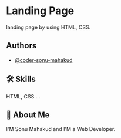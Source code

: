 # Landing Page

landing page by using HTML, CSS.


## Authors

- [@coder-sonu-mahakud](https://github.com/coder-sonu-mahakud)

  
## 🛠 Skills
HTML, CSS....

## 🚀 About Me
I'M Sonu Mahakud and I'M a Web Developer.